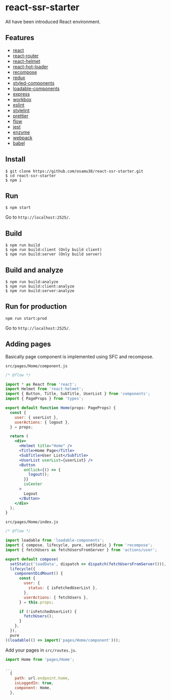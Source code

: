 # react-ssr-starter

All have been introduced React environment.

## Features

- [react](https://reactjs.org/)
- [react-router](https://reacttraining.com/react-router/)
- [react-helmet](https://github.com/nfl/react-helmet)
- [react-hot-loader](http://gaearon.github.io/react-hot-loader/)
- [recompose](https://github.com/acdlite/recompose)
- [redux](https://rackt.github.io/redux/)
- [styled-components](https://www.styled-components.com/)
- [loadable-components](https://github.com/smooth-code/loadable-components)
- [express](http://expressjs.com/)
- [workbox](https://developers.google.com/web/tools/workbox/)
- [eslint](https://eslint.org/)
- [stylelint](https://stylelint.io/)
- [prettier](https://prettier.io/)
- [flow](https://flow.org/)
- [jest](https://facebook.github.io/jest/)
- [enzyme](http://airbnb.io/enzyme/)
- [webpack](https://webpack.js.org/)
- [babel](https://babeljs.io/)

## Install

```
$ git clone https://github.com/osamu38/react-ssr-starter.git
$ cd react-ssr-starter
$ npm i
```

## Run

```
$ npm start
```

Go to `http://localhost:2525/`.

## Build

```
$ npm run build
$ npm run build:client (Only build client)
$ npm run build:server (Only build server)
```

## Build and analyze

```
$ npm run build:analyze
$ npm run build:client:analyze
$ npm run build:server:analyze
```

## Run for production

```
npm run start:prod
```

Go to `http://localhost:2525/`.

## Adding pages

Basically page component is implemented using SFC and recompose.

`src/pages/Home/component.js`

```jsx
/* @flow */

import * as React from 'react';
import Helmet from 'react-helmet';
import { Button, Title, SubTitle, UserList } from 'components';
import { PageProps } from 'types';

export default function Home(props: PageProps) {
  const {
    user: { userList },
    userActions: { logout },
  } = props;

  return (
    <div>
      <Helmet title="Home" />
      <Title>Home Page</Title>
      <SubTitle>User List</SubTitle>
      <UserList userList={userList} />
      <Button
        onClick={() => {
          logout();
        }}
        isCenter
      >
        Logout
      </Button>
    </div>
  );
}
```

`src/pages/Home/index.js`

```javascript
/* @flow */

import loadable from 'loadable-components';
import { compose, lifecycle, pure, setStatic } from 'recompose';
import { fetchUsers as fetchUsersFromServer } from 'actions/user';

export default compose(
  setStatic('loadData', dispatch => dispatch(fetchUsersFromServer())),
  lifecycle({
    componentDidMount() {
      const {
        user: {
          status: { isFetchedUserList },
        },
        userActions: { fetchUsers },
      } = this.props;

      if (!isFetchedUserList) {
        fetchUsers();
      }
    },
  }),
  pure
)(loadable(() => import('pages/Home/component')));
```

Add your pages in `src/routes.js`.

```javascript
import Home from 'pages/Home';

...
  {
    path: url.endpoint.home,
    isLoggedIn: true,
    component: Home,
  },
```
